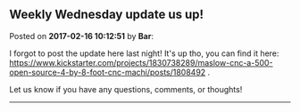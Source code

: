## Weekly Wednesday update us up!
Posted on **2017-02-16 10:12:51** by **Bar**:

I forgot to post the update here last night! It's up tho, you can find it here: https://www.kickstarter.com/projects/1830738289/maslow-cnc-a-500-open-source-4-by-8-foot-cnc-machi/posts/1808492 .

Let us know if you have any questions, comments, or thoughts!

---

